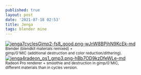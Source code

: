 ```yaml
---
published: true
layout: post
date: '2021-07-18 02:53'
title: Jenga
tags: blender mine 
---
```

[![jenga7cyclesGimp2-fs8_good.png-wJnW8BPjhN9KcEk-md](https://images.weserv.nl/?url=https://i.imgur.com/5d86my3.jpg)](https://images.weserv.nl/?url=https://i.imgur.com/ignOJNv.png)  
<small>Blender (blendkit materials remixed) +  
gimp/G'MIC (additional destruction and color reduction/dithering).</small>  
[![jenga4radeon_ps1_gmp3.png-hBb7OD9kzDfeWLe-md](https://images.weserv.nl/?url=https://i.imgur.com/agDfLwi.jpg)](https://images.weserv.nl/?url=https://i.imgur.com/cE0EBDQ.jpg)  
<small>Radeon Pro renderer + smoothie and destruction in gimp/G'MIC,  
different materials than in cycles version.</small>
